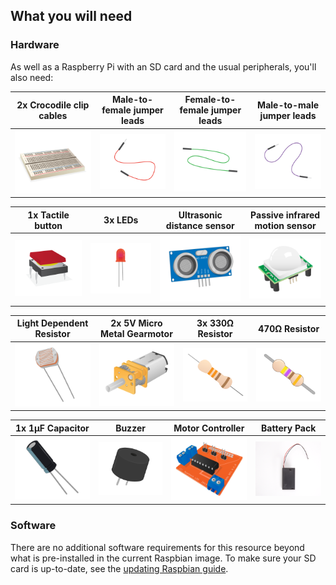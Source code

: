 ## What you will need

### Hardware

As well as a Raspberry Pi with an SD card and the usual peripherals, you'll also need:

|2x Crocodile clip cables | Male-to-female jumper leads | Female-to-female jumper leads | Male-to-male jumper leads |
|:--------:|:-------:|:--------:|:--------:|
|   [![breadboard](images/breadboard.png)](https://www.raspberrypi.org/learning/physical-computing-with-python/components/breadboard/)  |[![m to f jumper leads](images/jumper-male-to-female.png)](https://www.raspberrypi.org/learning/physical-computing-with-python/components/jumper-male-to-female/)  |[![f to f jumper leads](images/jumper-female-to-female.png)](https://www.raspberrypi.org/learning/physical-computing-with-python/components/jumper-female-to-female/)  |[![m to m jumper leads](images/jumper-male-to-male.png)](https://www.raspberrypi.org/learning/physical-computing-with-python/components/jumper-male-to-male/)  |

| 1x Tactile button | 3x LEDs | Ultrasonic distance sensor| Passive infrared motion sensor |
|:--------:|:-------:|:--------:|:--------:|
|   [![tactile button](images/tactile-push-button.png)](https://www.raspberrypi.org/learning/physical-computing-with-python/components/tactile-push-button/)  |[![LED](images/led.png)](https://www.raspberrypi.org/learning/physical-computing-with-python/components/led/)  |[![ultrasonic distance sensor](images/ultrasonic-distance-sensor.png)](https://www.raspberrypi.org/learning/physical-computing-with-python/components/ultrasonic-distance-sensor/)  |[![PIR sensor](images/pir.png)](https://www.raspberrypi.org/learning/physical-computing-with-python/components/pir/)  |

| Light Dependent Resistor | 2x 5V Micro Metal Gearmotor | 3x 330Ω Resistor| 470Ω Resistor |
|:--------:|:-------:|:--------:|:--------:|
|   [![LDR](images/ldr.png)](https://www.raspberrypi.org/learning/physical-computing-with-python/components/ldr/)  |[![motor](images/motor.png)](https://www.raspberrypi.org/learning/physical-computing-with-python/components/motor/)  |[![330 resistor](images/resistor-330r.png)](https://www.raspberrypi.org/learning/physical-computing-with-python/components/resistor-330r/)  |[![470 resistor](images/resistor-470r.png)](https://www.raspberrypi.org/learning/physical-computing-with-python/components/resistor-470r/)  |

| 1x 1μF Capacitor | Buzzer | Motor Controller | Battery Pack |
|:--------:|:-------:|:--------:|:--------:|
|   [![capacitor](images/capacitor.png)](https://www.raspberrypi.org/learning/physical-computing-with-python/components/capacitor/)  |[![buzzer](images/piezo-buzzer.png)](https://www.raspberrypi.org/learning/physical-computing-with-python/components/piezo-buzzer/)  |[![motor controller](images/motor-controller.png)](https://www.raspberrypi.org/learning/physical-computing-with-python/components/motor-controller/)  |[![battery pack](images/battery-pack.png)](https://www.raspberrypi.org/learning/physical-computing-with-python/components/battery-pack/)  |

### Software

There are no additional software requirements for this resource beyond what is pre-installed in the current Raspbian image. To make sure your SD card is up-to-date, see the [updating Raspbian guide](https://www.raspberrypi.org/documentation/raspbian/updating.md).
